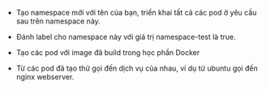 - Tạo namespace mới với tên của bạn, triển khai tất cả các pod ở yêu cầu
sau trên namespace này.

- Đánh label cho namespace này với giá trị namespace-test là true.

- Tạo các pod với image đã build trong học phần Docker

- Từ các pod đã tạo thử gọi đến dịch vụ của nhau, ví dụ từ ubuntu gọi
đến nginx webserver.
